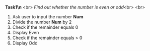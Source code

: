 **Task1\n** 
<br\>
*Find out whether the number is even or odd*<br\>
<br\>
1. Ask user to input the number **Num**
2. Divide the number **Num** by 2
3. Check if the remainder equals 0
4. Display Even
5. Check if the remainder equals > 0
6. Display Odd
